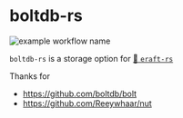 # boltdb-rs
![example workflow name](https://github.com/laohanlinux/boltdb-rs/workflows/Rust/badge.svg)

`boltdb-rs` is a storage option for [:dog: `eraft-rs`](https://github.com/laohanlinux/eraft-rs)

Thanks for 

- https://github.com/boltdb/bolt
- https://github.com/Reeywhaar/nut
